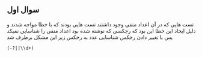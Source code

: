## سوال اول
تست هایی که در آن اعداد منفی وجود داشتند تست هایی بودند که با خطا مواجه شدند و دلیل ایجاد این خطا این بود که رجکسی که نوشته شده بود اعداد منفی را شناسایی نمیکد پس با تغییر دادن رجکس شناسایی عدد به رجکس زیر این مشکل برطرف شد  
```.regexp
(-?||\\d+)
```